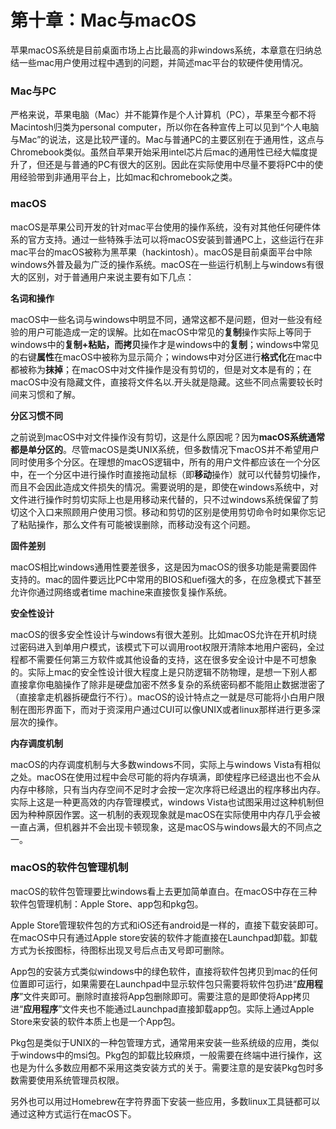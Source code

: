 # 第十章：Mac与macOS

苹果macOS系统是目前桌面市场上占比最高的非windows系统，本章意在归纳总结一些mac用户使用过程中遇到的问题，并简述mac平台的软硬件使用情况。

### Mac与PC

严格来说，苹果电脑（Mac）并不能算作是个人计算机（PC），苹果至今都不将Macintosh归类为personal computer，所以你在各种宣传上可以见到“个人电脑与Mac”的说法，这是比较严谨的。Mac与普通PC的主要区别在于通用性，这点与Chromebook类似。虽然自苹果开始采用intel芯片后mac的通用性已经大幅度提升了，但还是与普通的PC有很大的区别。因此在实际使用中尽量不要将PC中的使用经验带到非通用平台上，比如mac和chromebook之类。

### macOS

macOS是苹果公司开发的针对mac平台使用的操作系统，没有对其他任何硬件体系的官方支持。通过一些特殊手法可以将macOS安装到普通PC上，这些运行在非mac平台的macOS被称为黑苹果（hackintosh）。macOS是目前桌面平台中除windows外普及最为广泛的操作系统。macOS在一些运行机制上与windows有很大的区别，对于普通用户来说主要有如下几点：

**名词和操作**

macOS中一些名词与windows中明显不同，通常这都不是问题，但对一些没有经验的用户可能造成一定的误解。比如在macOS中常见的**复制**操作实际上等同于windows中的**复制+粘贴，**而**拷贝**操作才是windows中的**复制**；windows中常见的右键**属性**在macOS中被称为显示简介；windows中对分区进行**格式化**在mac中都被称为**抹掉**；在macOS中对文件操作是没有剪切的，但是对文本是有的；在macOS中没有隐藏文件，直接将文件名以.开头就是隐藏。这些不同点需要较长时间来习惯和了解。

**分区习惯不同**

之前说到macOS中对文件操作没有剪切，这是什么原因呢？因为**macOS系统通常都是单分区的**。尽管macOS是类UNIX系统，但多数情况下macOS并不希望用户同时使用多个分区。在理想的macOS逻辑中，所有的用户文件都应该在一个分区中，在一个分区中进行操作时直接拖动鼠标（即**移动**操作）就可以代替剪切操作，而且不会因此造成文件损失的情况。需要说明的是，即使在windows系统中，对文件进行操作时剪切实际上也是用移动来代替的，只不过windows系统保留了剪切这个入口来照顾用户使用习惯。移动和剪切的区别是使用剪切命令时如果你忘记了粘贴操作，那么文件有可能被误删除，而移动没有这个问题。

**固件差别**

macOS相比windows通用性要差很多，这是因为macOS的很多功能是需要固件支持的。mac的固件要远比PC中常用的BIOS和uefi强大的多，在应急模式下甚至允许你通过网络或者time machine来直接恢复操作系统。

**安全性设计**

macOS的很多安全性设计与windows有很大差别。比如macOS允许在开机时绕过密码进入到单用户模式，该模式下可以调用root权限开清除本地用户密码，全过程都不需要任何第三方软件或其他设备的支持，这在很多安全设计中是不可想象的。实际上mac的安全性设计很大程度上是只防逻辑不防物理，是想一下别人都直接拿你电脑操作了除非是硬盘加密不然多复杂的系统密码都不能阻止数据泄密了（直接拿走机器拆硬盘行不行）。macOS的设计特点之一就是尽可能将小白用户限制在图形界面下，而对于资深用户通过CUI可以像UNIX或者linux那样进行更多深层次的操作。

**内存调度机制**

macOS的内存调度机制与大多数windows不同，实际上与windows Vista有相似之处。macOS在使用过程中会尽可能的将内存填满，即使程序已经退出也不会从内存中移除，只有当内存空间不足时才会按一定次序将已经退出的程序移出内存。实际上这是一种更高效的内存管理模式，windows Vista也试图采用过这种机制但因为种种原因作罢。这一机制的表观现象就是macOS在实际使用中内存几乎会被一直占满，但机器并不会出现卡顿现象，这是macOS与windows最大的不同点之一。

### macOS的软件包管理机制

macOS的软件包管理要比windows看上去更加简单直白。在macOS中存在三种软件包管理机制：Apple Store、app包和pkg包。

Apple Store管理软件包的方式和iOS还有android是一样的，直接下载安装即可。在macOS中只有通过Apple store安装的软件才能直接在Launchpad卸载。卸载方式为长按图标，待图标出现叉号后点击叉号即可删除。

App包的安装方式类似windows中的绿色软件，直接将软件包拷贝到mac的任何位置即可运行，如果需要在Launchpad中显示软件包只需要将软件包扔进“**应用程序**”文件夹即可。删除时直接将App包删除即可。需要注意的是即使将App拷贝进“**应用程序**”文件夹也不能通过Launchpad直接卸载app包。实际上通过Apple Store来安装的软件本质上也是一个App包。

Pkg包是类似于UNIX的一种包管理方式，通常用来安装一些系统级的应用，类似于windows中的msi包。Pkg包的卸载比较麻烦，一般需要在终端中进行操作，这也是为什么多数应用都不采用这类安装方式的关于。需要注意的是安装Pkg包时多数需要使用系统管理员权限。

另外也可以用过Homebrew在字符界面下安装一些应用，多数linux工具链都可以通过这种方式运行在macOS下。

